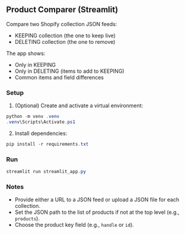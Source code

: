## Product Comparer (Streamlit)

Compare two Shopify collection JSON feeds:
- KEEPING collection (the one to keep live)
- DELETING collection (the one to remove)

The app shows:
- Only in KEEPING
- Only in DELETING (items to add to KEEPING)
- Common items and field differences

### Setup

1) (Optional) Create and activate a virtual environment:
```powershell
python -m venv .venv
.venv\Scripts\Activate.ps1
```

2) Install dependencies:
```powershell
pip install -r requirements.txt
```

### Run
```powershell
streamlit run streamlit_app.py
```

### Notes
- Provide either a URL to a JSON feed or upload a JSON file for each collection.
- Set the JSON path to the list of products if not at the top level (e.g., `products`).
- Choose the product key field (e.g., `handle` or `id`).
